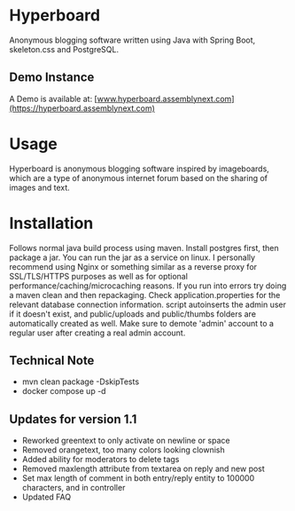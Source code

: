 # Hyperboard

Anonymous blogging software written using Java with Spring Boot, skeleton.css and PostgreSQL.

## Demo Instance

A Demo is available at: [www.hyperboard.assemblynext.com](https://hyperboard.assemblynext.com)

# Usage

Hyperboard is anonymous blogging software inspired by imageboards, which are a type of anonymous internet forum based on the sharing of images and text. 

# Installation

Follows normal java build process using maven. Install postgres first, then package a jar. You can run the jar as a service on linux. I personally recommend using Nginx or something similar as a reverse proxy for SSL/TLS/HTTPS purposes as well as for optional performance/caching/microcaching reasons. If you run into errors try doing a maven clean and then repackaging. Check application.properties for the relevant database connection information. script autoinserts the admin user if it doesn't exist, and public/uploads and public/thumbs folders are automatically created as well. Make sure to demote 'admin' account to a regular user after creating a real admin account.

## Technical Note
- mvn clean package -DskipTests
- docker compose up -d

## Updates for version 1.1
- Reworked greentext to only activate on newline or space
- Removed orangetext, too many colors looking clownish
- Added ability for moderators to delete tags
- Removed maxlength attribute from textarea on reply and new post
- Set max length of comment in both entry/reply entity to 100000 characters, and in controller
- Updated FAQ